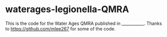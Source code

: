 # waterages-legionella-QMRA

This is the code for the Water Ages QMRA published in ___________.
Thanks to https://github.com/mlee267 for some of the code. 
